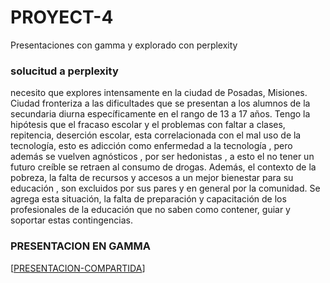 # PROYECT-4
Presentaciones con gamma y explorado con perplexity
### solucitud a perplexity
necesito que explores intensamente en la ciudad de Posadas, Misiones. Ciudad fronteriza a las dificultades que se presentan a los alumnos de la secundaria diurna específicamente en el rango de 13 a 17 años. Tengo la hipótesis que el fracaso escolar y el problemas con faltar a clases, repitencia, deserción escolar, esta correlacionada con el mal uso de la tecnología, esto es adicción como enfermedad a la tecnología , pero además se vuelven agnósticos , por ser hedonistas , a esto el no tener un futuro creíble se retraen al consumo de drogas. Además, el contexto de la pobreza, la falta de recursos y accesos a un mejor bienestar para su educación , son excluidos por sus pares y en general por la comunidad. Se agrega esta situación, la falta de preparación y capacitación de los profesionales de la educación que no saben como contener, guiar y soportar estas contingencias.
### PRESENTACION EN GAMMA
[[PRESENTACION-COMPARTIDA](https://gamma.app/docs/Desafios-Educativos-en-Posadas-Un-Analisis-Profundo-4bhu4yvqszc5d88)]
